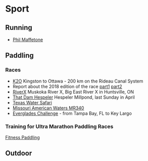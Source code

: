 # Sport

## Running

* [Phil Maffetone]

[Phil Maffetone]: https://philmaffetone.com

## Paddling

### Races

* [K2O] Kingston to Ottawa - 200 km on the Rideau Canal System
* Report about the 2018 edition of the race [part1](K2O/2018-report-part1.md) [part2](K2O/2018-report-part2.md)
* [RiverX] Muskoka River X, Big East River X in Huntsville, ON
* [That Dam Hespeler] Hespeler Millpond, last Sunday in April
* [Texas Water Safari]
* [Missouri American Waters MR340]
* [Everglades Challenge] - from Tampa Bay, FL to Key Largo


[K2O]: http://kingston2ottawa.ca
[RiverX]: http://muskokariverx.com
[That Dam Hespeler]: http://damhespeler.com
[Yukon River Quest]: https://www.yukonriverquest.com/
[Missouri American Waters MR340]: https://rivermiles.com/mr340/
[Texas Water Safari]: http://www.texaswatersafari.org/
[Everglades Challenge]: http://www.watertribe.com/events/evergladeschallenge/

### Training for Ultra Marathon Paddling Races
[Fitness Paddling](http://race.fit2paddle.com/carter-johnson-on-training-for-ultra-marathon-paddling-races/)

## Outdoor
